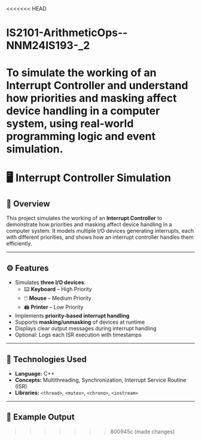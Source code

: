 <<<<<<< HEAD
# IS2101-ArithmeticOps--NNM24IS193-_2
To simulate the working of an Interrupt Controller and understand how priorities and masking affect device handling in a computer system, using real-world programming logic and event simulation.
=======
# 🖥️ Interrupt Controller Simulation

## 📘 Overview
This project simulates the working of an **Interrupt Controller** to demonstrate how priorities and masking affect device handling in a computer system. It models multiple I/O devices generating interrupts, each with different priorities, and shows how an interrupt controller handles them efficiently.

---

## ⚙️ Features
- Simulates **three I/O devices**:
  - ⌨️ **Keyboard** – High Priority  
  - 🖱️ **Mouse** – Medium Priority  
  - 🖨️ **Printer** – Low Priority  
- Implements **priority-based interrupt handling**
- Supports **masking/unmasking** of devices at runtime
- Displays clear output messages during interrupt handling
- Optional: Logs each ISR execution with timestamps

---

## 🧩 Technologies Used
- **Language:** C++  
- **Concepts:** Multithreading, Synchronization, Interrupt Service Routine (ISR)  
- **Libraries:** `<thread>`, `<mutex>`, `<chrono>`, `<iostream>`

---

## 🧪 Example Output
>>>>>>> 800945c (made changes)
